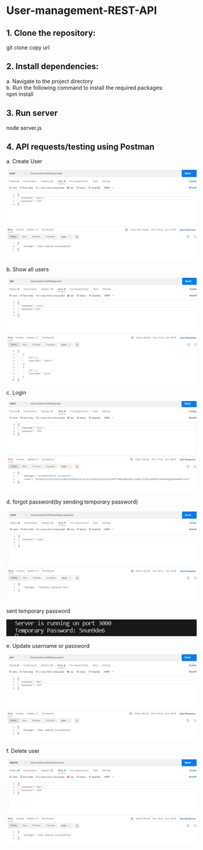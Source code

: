 # User-management-REST-API

## 1. Clone the repository:
git clone copy url

## 2. Install dependencies:
a. Navigate to the project directory<br/>
b. Run the following command to install the required packages:<br/>
npm install

## 3. Run server
node server.js

## 4. API requests/testing using Postman 

a. Create User

![Alt text](./screenshots/create.jpeg)

b. Show all users

![Alt text](./screenshots/showall.jpeg)

c. Login 

![Alt text](./screenshots/login.jpeg)

d. forgot password(by sending temporary password)

![Alt text](./screenshots/forgot.jpeg)

sent temporary password

![Alt text](./screenshots/temp1.jpeg)

e. Update username or password

![Alt text](./screenshots/update.jpeg)

f. Delete user

![Alt text](./screenshots/delete.jpeg)

